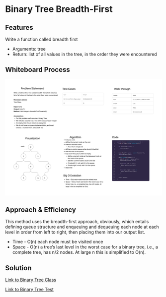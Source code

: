 # Binary Tree Breadth-First

## Features

Write a function called breadth first

- Arguments: tree
- Return: list of all values in the tree, in the order they were encountered

## Whiteboard Process

![Whiteboard Image](cc17.png)

## Approach & Efficiency

This method uses the breadth-first approach, obviously, which entails defining  queue structure and enqueuing and dequeuing each node at each level in order from left to right, then placing them into our output list.

- Time - O(n) each node must be visited once
- Space - O(n) a tree’s last level in the worst case for a binary tree, i.e., a complete tree, has n/2 nodes. At large n this is simplified to O(n).

## Solution

[Link to Binary Tree Class](lib/src/main/java/datastructures/trees/BinaryTree.java)

[Link to Binary Tree Test](lib/src/test/java/datastructures/trees/BinaryTreeTest.java)


